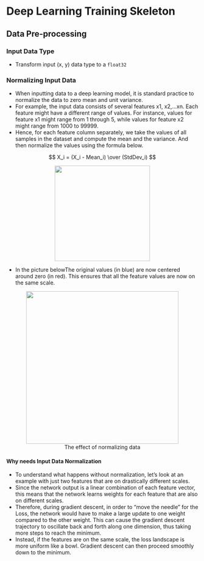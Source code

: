 # Deep Learning Training Skeleton
## Data Pre-processing
### Input Data Type
- Transform input (x, y) data type to a `float32`
### Normalizing Input Data
- When inputting data to a deep learning model, it is standard practice to normalize the data to zero mean and unit variance. 
- For example, the input data consists of several features x1, x2,…xn. Each feature might have a different range of values. For instance, values for feature x1 might range from 1 through 5, while values for feature x2 might range from 1000 to 99999.
- Hence, for each feature column separately, we take the values of all samples in the dataset and compute the mean and the variance. And then normalize the values using the formula below.

$$ X_i = (X_i - Mean_i) \over (StdDev_i) $$

<p align="center"><img width="250" src="https://user-images.githubusercontent.com/64508435/226076715-f5974ac9-a1dd-4736-b234-c44bdcc4be3a.png"></p>

- In the picture belowThe original values (in blue) are now centered around zero (in red). This ensures that all the feature values are now on the same scale.
<p align="center">
  <img width="400" src="https://user-images.githubusercontent.com/64508435/226076957-cce2cb01-a566-4c30-baf2-193b411873c9.png">
  <br>The effect of normalizing data
</p>

#### Why needs Input Data Normalization
- To understand what happens without normalization, let’s look at an example with just two features that are on drastically different scales. 
- Since the network output is a linear combination of each feature vector, this means that the network learns weights for each feature that are also on different scales.
- Therefore, during gradient descent, in order to “move the needle” for the Loss, the network would have to make a large update to one weight compared to the other weight. This can cause the gradient descent trajectory to oscillate back and forth along one dimension, thus taking more steps to reach the minimum.
- Instead, if the features are on the same scale, the loss landscape is more uniform like a bowl. Gradient descent can then proceed smoothly down to the minimum.

